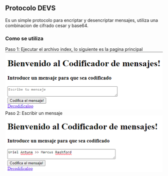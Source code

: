 ## Protocolo DEVS

Es un simple protocolo para encriptar y desencriptar mensajes, utiliza una combinacion de cifrado cesar y base64.

### Como se utiliza

Paso 1: Ejecutar el archivo index, lo siguiente es la pagina principal
![Paso 1: Ejecutar el archivo index, lo siguiente es la pagina principal ](/DEVS%20Protocol/imgs/Step1.png)
Paso 2: Escribir un mensaje
![Paso 2: Escribir un mensaje](/DEVS%20Protocol/imgs/Step2.png)
